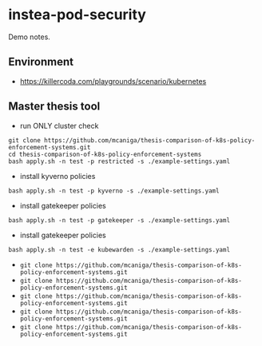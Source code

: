 # instea-pod-security

Demo notes.

## Environment 
- https://killercoda.com/playgrounds/scenario/kubernetes

## Master thesis tool
- run ONLY cluster check
```
git clone https://github.com/mcaniga/thesis-comparison-of-k8s-policy-enforcement-systems.git
cd thesis-comparison-of-k8s-policy-enforcement-systems
bash apply.sh -n test -p restricted -s ./example-settings.yaml
```

- install kyverno policies
```
bash apply.sh -n test -p kyverno -s ./example-settings.yaml
```

- install gatekeeper policies
```
bash apply.sh -n test -p gatekeeper -s ./example-settings.yaml
```

- install gatekeeper policies
```
bash apply.sh -n test -e kubewarden -s ./example-settings.yaml
```

- `git clone https://github.com/mcaniga/thesis-comparison-of-k8s-policy-enforcement-systems.git`
- `git clone https://github.com/mcaniga/thesis-comparison-of-k8s-policy-enforcement-systems.git`
- `git clone https://github.com/mcaniga/thesis-comparison-of-k8s-policy-enforcement-systems.git`
- `git clone https://github.com/mcaniga/thesis-comparison-of-k8s-policy-enforcement-systems.git`
- `git clone https://github.com/mcaniga/thesis-comparison-of-k8s-policy-enforcement-systems.git`
